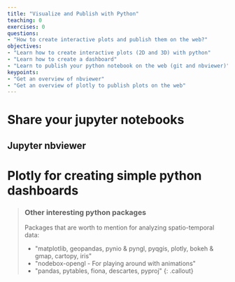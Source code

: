 ```yaml
---
title: "Visualize and Publish with Python"
teaching: 0
exercises: 0
questions:
- "How to create interactive plots and publish them on the web?"
objectives:
- "Learn how to create interactive plots (2D and 3D) with python"
- "Learn how to create a dashboard"
- "Learn to publish your python notebook on the web (git and nbviewer)"
keypoints:
- "Get an overview of nbviewer"
- "Get an overview of plotly to publish plots on the web"
---
```


# Share your jupyter notebooks

## Jupyter nbviewer

# Plotly for creating simple python dashboards



> ### Other interesting python packages 
>
> Packages that are worth to mention for analyzing spatio-temporal data:
> 
> - "matplotlib, geopandas, pynio & pyngl, pyqgis, plotly, bokeh & gmap, cartopy, iris"
> - "nodebox-opengl - For playing around with animations"
> - "pandas, pytables, fiona, descartes, pyproj"
{: .callout}
